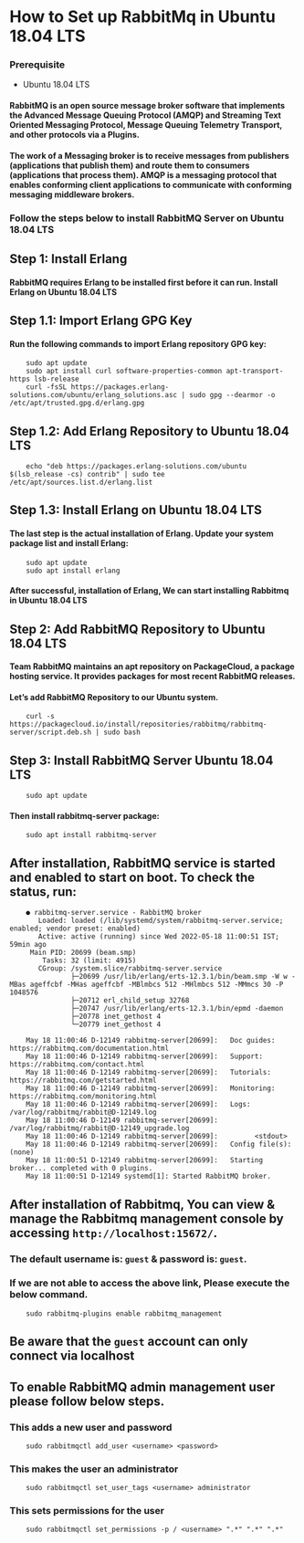 # How to Set up RabbitMq in Ubuntu 18.04 LTS

### Prerequisite
* Ubuntu 18.04 LTS

#### RabbitMQ is an open source message broker software that implements the Advanced Message Queuing Protocol (AMQP) and Streaming Text Oriented Messaging Protocol, Message Queuing Telemetry Transport, and other protocols via a Plugins.
#### The work of a Messaging broker is to receive messages from publishers (applications that publish them) and route them to consumers (applications that process them). AMQP is a messaging protocol that enables conforming client applications to communicate with conforming messaging middleware brokers.

### Follow the steps below to install RabbitMQ Server on Ubuntu 18.04 LTS

## Step 1: Install Erlang
#### RabbitMQ requires Erlang to be installed first before it can run. Install Erlang on Ubuntu 18.04 LTS

## Step 1.1: Import Erlang GPG Key
#### Run the following commands to import Erlang repository GPG key:

```commandline
    sudo apt update
    sudo apt install curl software-properties-common apt-transport-https lsb-release
    curl -fsSL https://packages.erlang-solutions.com/ubuntu/erlang_solutions.asc | sudo gpg --dearmor -o /etc/apt/trusted.gpg.d/erlang.gpg
```

## Step 1.2: Add Erlang Repository to Ubuntu 18.04 LTS

```commandline
    echo "deb https://packages.erlang-solutions.com/ubuntu $(lsb_release -cs) contrib" | sudo tee /etc/apt/sources.list.d/erlang.list
```

## Step 1.3: Install Erlang on Ubuntu 18.04 LTS
#### The last step is the actual installation of Erlang. Update your system package list and install Erlang:

```commandline
    sudo apt update
    sudo apt install erlang
```

#### After successful, installation of Erlang, We can start installing Rabbitmq in Ubuntu 18.04 LTS

## Step 2: Add RabbitMQ Repository to Ubuntu 18.04 LTS
#### Team RabbitMQ maintains an apt repository on PackageCloud, a package hosting service. It provides packages for most recent RabbitMQ releases.

#### Let’s add RabbitMQ Repository to our Ubuntu system.

```commandline
    curl -s https://packagecloud.io/install/repositories/rabbitmq/rabbitmq-server/script.deb.sh | sudo bash
```

## Step 3: Install RabbitMQ Server Ubuntu 18.04 LTS
```commandline
    sudo apt update
```
#### Then install rabbitmq-server package:

```commandline
    sudo apt install rabbitmq-server
```

## After installation, RabbitMQ service is started and enabled to start on boot. To check the status, run:
```commandline
    ● rabbitmq-server.service - RabbitMQ broker
       Loaded: loaded (/lib/systemd/system/rabbitmq-server.service; enabled; vendor preset: enabled)
       Active: active (running) since Wed 2022-05-18 11:00:51 IST; 59min ago
     Main PID: 20699 (beam.smp)
        Tasks: 32 (limit: 4915)
       CGroup: /system.slice/rabbitmq-server.service
               ├─20699 /usr/lib/erlang/erts-12.3.1/bin/beam.smp -W w -MBas ageffcbf -MHas ageffcbf -MBlmbcs 512 -MHlmbcs 512 -MMmcs 30 -P 1048576 
               ├─20712 erl_child_setup 32768
               ├─20747 /usr/lib/erlang/erts-12.3.1/bin/epmd -daemon
               ├─20778 inet_gethost 4
               └─20779 inet_gethost 4
    
    May 18 11:00:46 D-12149 rabbitmq-server[20699]:   Doc guides:  https://rabbitmq.com/documentation.html
    May 18 11:00:46 D-12149 rabbitmq-server[20699]:   Support:     https://rabbitmq.com/contact.html
    May 18 11:00:46 D-12149 rabbitmq-server[20699]:   Tutorials:   https://rabbitmq.com/getstarted.html
    May 18 11:00:46 D-12149 rabbitmq-server[20699]:   Monitoring:  https://rabbitmq.com/monitoring.html
    May 18 11:00:46 D-12149 rabbitmq-server[20699]:   Logs: /var/log/rabbitmq/rabbit@D-12149.log
    May 18 11:00:46 D-12149 rabbitmq-server[20699]:         /var/log/rabbitmq/rabbit@D-12149_upgrade.log
    May 18 11:00:46 D-12149 rabbitmq-server[20699]:         <stdout>
    May 18 11:00:46 D-12149 rabbitmq-server[20699]:   Config file(s): (none)
    May 18 11:00:51 D-12149 rabbitmq-server[20699]:   Starting broker... completed with 0 plugins.
    May 18 11:00:51 D-12149 systemd[1]: Started RabbitMQ broker.    
```

## After installation of Rabbitmq, You can view & manage the Rabbitmq management console by accessing `http://localhost:15672/`.
### The default username is: `guest` & password is: `guest`.

### If we are not able to access the above link, Please execute the below command.
```commandline
    sudo rabbitmq-plugins enable rabbitmq_management
```

## Be aware that the `guest` account can only connect via localhost

## To enable RabbitMQ admin management user please follow below steps.

### This adds a new user and password
```commandline
    sudo rabbitmqctl add_user <username> <password>
```
### This makes the user an administrator

```commandline
    sudo rabbitmqctl set_user_tags <username> administrator
```

### This sets permissions for the user

```commandline
    sudo rabbitmqctl set_permissions -p / <username> ".*" ".*" ".*"
```